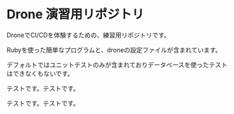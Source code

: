 # Drone 演習用リポジトリ

DroneでCI/CDを体験するための、練習用リポジトリです。

Rubyを使った簡単なプログラムと、droneの設定ファイルが含まれています。

デフォルトではユニットテストのみが含まれておりデータベースを使ったテストはできなくもないです。

テストです。テストです。

テストです。テストです。
